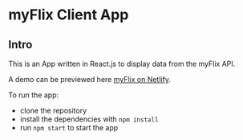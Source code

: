 # myFlix Client App

## Intro
This is an App written in React.js to display data from the myFlix API.

A demo can be previewed here [myFlix on Netlify](https://my-flix-nejla.netlify.app/).


To run the app:
- clone the repository
- install the dependencies with ``npm install``  
- run ``npm start`` to start the app

